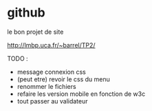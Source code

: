 # github
le bon projet de site

http://lmbp.uca.fr/~barrel/TP2/

TODO :
- message connexion css
- (peut etre) revoir le css du menu
- renommer le fichiers
- refaire les version mobile en fonction de w3c
- tout passer au validateur
